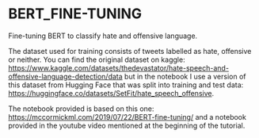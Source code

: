 # BERT_FINE-TUNING
 Fine-tuning BERT to classify hate and offensive language.

The dataset used for training consists of tweets labelled as hate, offensive or neither. 
You can find the original dataset on kaggle: https://www.kaggle.com/datasets/thedevastator/hate-speech-and-offensive-language-detection/data
but in the notebook I use a version of this dataset from Hugging Face that was split into training and test data: https://huggingface.co/datasets/SetFit/hate_speech_offensive.

The notebook provided is based on this one: https://mccormickml.com/2019/07/22/BERT-fine-tuning/ and a notebook provided in the youtube video mentioned at the beginning of the tutorial.
